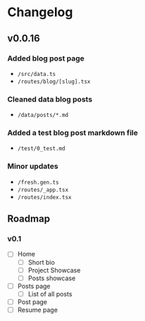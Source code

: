 # Changelog

## v0.0.16

### Added blog post page
 - `/src/data.ts`
 - `/routes/blog/[slug].tsx`

### Cleaned data blog posts
  - `/data/posts/*.md`

### Added a test blog post markdown file
  - `/test/0_test.md`

### Minor updates
  - `/fresh.gen.ts`
  - `/routes/_app.tsx`
  - `/routes/index.tsx`

## Roadmap

### v0.1

- [ ] Home
  - [ ] Short bio
  - [ ] Project Showcase
  - [ ] Posts showcase
- [ ] Posts page
  - [ ] List of all posts
- [ ] Post page
- [ ] Resume page
